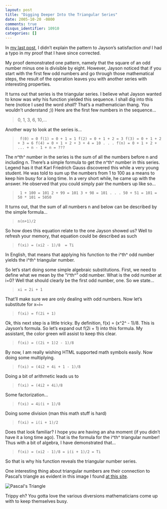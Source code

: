 ```yaml
---
layout: post
title: "Digging Deeper Into the Triangular Series"
date: 2005-10-20 -0800
comments: true
disqus_identifier: 10910
categories: []
---
```

In [my last post](http://haacked.com/archive/2005/10/20/10899.aspx), I
didn’t explain the pattern to Jayson’s satisfaction *and* I had a typo
in my proof that I have since corrected.

My proof demonstrated one pattern, namely that the square of an odd
number minus one is divisible by eight. However, Jayson noticed that if
you start with the first few odd numbers and go through those
mathematical steps, the result of the operation leaves you with another
series with interesting properties.

It turns out that series is the triangular series. I believe what Jayson
wanted to know was *why* his function yielded this sequence. I shall dig
into this here (notice I used the word *shall*? That’s a mathematician
thang. You wouldn’t understand ;)) Here are the first few numbers in the
sequence...

> 0, 1, 3, 6, 10,...

Another way to look at the series is...

> ` f(0) = 0 f(1) = 0 + 1 = 1 f(2) = 0 + 1 + 2 = 3 f(3) = 0 + 1 + 2 + 3 = 6 f(4) = 0 + 1 + 2 + 3 + 4 = 10 . . . f(n) = 0 + 1 + 2 + ... + n - 1 + n = ???`

The n^th^ number in the series is the sum of all the numbers before n
and including n. There’s a simple formula to get the n^th^ number in
this series. Legend has it that Karl Friedrich Gauss discovered this
while a very young student. He was told to sum up the numbers from 1 to
100 as a means to keep him busy for a long time. In a very short while,
he came up with the answer. He observed that you could simply pair the
numbers up like so...

> ` 1 + 100 = 101 2 + 99 = 101 3 + 98 = 101 . . . 50 + 51 = 101 = 50 * 101 = 5050`

It turns out, that the sum of all numbers n and below can be described
by the simple formula...

> `n(n+1)/2`

So how does this equation relate to the one Jayson showed us? Well to
refresh your memory, that equation could be described as such

> `f(xi) = (xi2 - 1)/8  = Ti`

In English, that means that applying his function to the i^th^ odd
number yields the i^th^ triangular number.

So let’s start doing some simple algebraic substitutions. First, we need
to define what we mean by the “i^th^” odd number. What is the odd number
at i=0? Well that should clearly be the first odd number, one. So we
state...

> `xi = 2i + 1`

That’ll make sure we are only dealing with odd numbers. Now let’s
substitute for x~i~

> `f(xi) = f(2i + 1)`

Ok, this next step is a little tricky. By definition, f(x) = (x^2^ -
1)/8. This is Jayson’s formula. So let’s expand out f(2i + 1) into this
formula. My assistant, the color green will assist to keep this clear.

> `f(xi) = ((2i + 1)2 - 1)/8`

By now, I am really wishing HTML supported math symbols easily. Now
doing some multiplying.

> `f(xi) = (4i2 + 4i + 1 - 1)/8`

Doing a bit of arithmetic leads us to

> `f(xi) = (4i2 + 4i)/8`

Some factorization...

> `f(xi) = 4i(i + 1)/8`

Doing some division (man this math stuff is hard)

> `f(xi) = i(i + 1)/2`

Does that look familiar? I hope you are having an aha moment (if you
didn’t have it a long time ago). That is the formula for the i^th^
triangular number! Thus with a bit of algebra, I have demonstrated
that...

> `f(xi) = (xi2 - 1)/8 = i(i + 1)/2 = Ti`

So that is why his function reveals the triangular number series.

One interesting thing about triangular numbers are their connection to
Pascal’s triangle as evident in this image I found [at this
site](http://ptri1.tripod.com/).

![Pascal's Triangle](http://haacked.com/images/PascalTriangle.gif)

Trippy eh? You gotta love the various diversions mathematicians come up
with to keep themselves busy.


